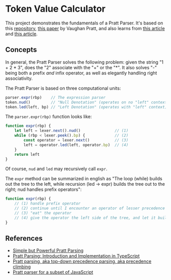 # Token Value Calculator

This project demonstrates the fundamentals of a Pratt Parser. It's based on this [repository](https://github.com/jrop/pratt-calculator), [this paper](https://tdop.github.io/) by Vaughan Pratt, and also learns from [this article](http://javascript.crockford.com/tdop/tdop.html) and [this article](http://journal.stuffwithstuff.com/2011/03/19/pratt-parsers-expression-parsing-made-easy/).

## Concepts

In general, the Pratt Parser solves the following problem: given the string "1 + 2 * 3", does the "2" associate with the "+" or the "&#42;".  It also solves "-" being both a prefix _and_ infix operator, as well as elegantly handling right associativity.

The Pratt Parser is based on three computational units:

```js
parser.expr(rbp)	// The expression parser
token.nud()			// "Null Denotation" (operates on no "left" context)
token.led(left, bp) // "Left Denotation" (operates with "left" context)
```

The `parser.expr(rbp)` function looks like:

```js
function expr(rbp) {
	let left = lexer.next().nud()				// (1)
	while (rbp < lexer.peek().bp) {				// (2)
		const operator = lexer.next()			// (3)
		left = operator.led(left, operator.bp)	// (4)
	}
	return left
}
```

Of course, `nud` and `led` may recursively call `expr`.

The `expr` method can be summarized in english as "The loop (while) builds out the tree to the left, while recursion (led -> expr) builds the tree out to the right; nud handles prefix operators":

```js
function expr(rbp) {
	// (1) handle prefix operator
	// (2) continue until I encounter an operator of lesser precedence than myself
	// (3) "eat" the operator
	// (4) give the operator the left side of the tree, and let it build the right side; this new tree is our new "left"
}
```

## References


- [Simple but Powerful Pratt Parsing](https://matklad.github.io/2020/04/13/simple-but-powerful-pratt-parsing.html)
- [Pratt Parsing: Introduction and Implementation in TypeScript](https://www.less-bug.com/en/posts/pratt-parsing-introduction-and-implementation-in-typescript/)
- [Pratt parsing, aka top-down precedence parsing, aka precedence climbing](https://eliasdorneles.com/til/posts/pratt-parsing-aka-top-down-precedence-parsing-aka-precedence-climbing/)
- [Pratt parser for a subset of JavaScript](https://leontrolski.github.io/pratt-example.html)
